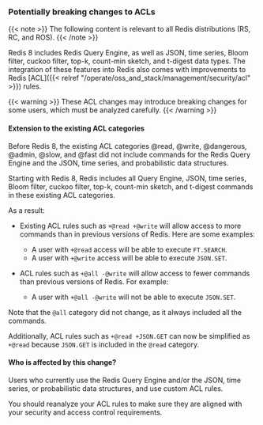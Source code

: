 ### Potentially breaking changes to ACLs

{{< note >}}
The following content is relevant to all Redis distributions (RS, RC, and ROS).
{{< /note >}}

Redis 8 includes Redis Query Engine, as well as JSON, time series, Bloom filter, cuckoo filter, top-k, count-min sketch, and t-digest data types.
The integration of these features into Redis also comes with improvements to Redis [ACL]({{< relref "/operate/oss_and_stack/management/security/acl" >}}) rules.

{{< warning >}}
These ACL changes may introduce breaking changes for some users, which must be analyzed carefully.
{{< /warning >}}

#### Extension to the existing ACL categories

Before Redis 8, the existing ACL categories @read, @write, @dangerous, @admin, @slow, and @fast did not include commands for the Redis Query Engine and the JSON, time series, and probabilistic data structures.

Starting with Redis 8, Redis includes all Query Engine, JSON, time series, Bloom filter, cuckoo filter, top-k, count-min sketch, and t-digest commands in these existing ACL categories.

As a result:

- Existing ACL rules such as `+@read +@write` will allow access to more commands than in previous versions of Redis. Here are some examples:
  - A user with `+@read` access will be able to execute `FT.SEARCH`.
  - A user with `+@write` access will be able to execute `JSON.SET`. 

- ACL rules such as `+@all -@write`  will allow access to fewer commands than previous versions of Redis. For example:
  - A user with `+@all -@write` will not be able to execute `JSON.SET`.

Note that the `@all` category did not change, as it always included all the commands.

Additionally, ACL rules such as `+@read +JSON.GET` can now be simplified as `+@read` because `JSON.GET` is included in the `@read` category.

#### Who is affected by this change?

Users who currently use the Redis Query Engine and/or the JSON, time series, or probabilistic data structures, and use custom ACL rules.

You should reanalyze your ACL rules to make sure they are aligned with your security and access control requirements.

